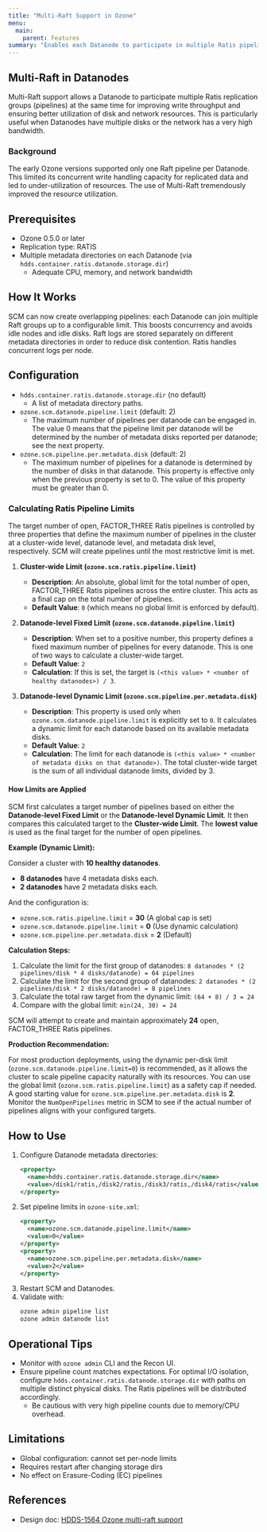 ```yaml
---
title: "Multi-Raft Support in Ozone"
menu:
  main:
    parent: Features
summary: "Enables each Datanode to participate in multiple Ratis pipelines concurrently to improve resource utilization and write throughput."
---
```

<!---
  Licensed to the Apache Software Foundation (ASF) under one or more
  contributor license agreements.  See the NOTICE file distributed with
  this work for additional information regarding copyright ownership.
  The ASF licenses this file to You under the Apache License, Version 2.0
  (the "License"); you may not use this file except in compliance with
  the License.  You may obtain a copy of the License at

      http://www.apache.org/licenses/LICENSE-2.0

  Unless required by applicable law or agreed to in writing, software
  distributed under the License is distributed on an "AS IS" BASIS,
  WITHOUT WARRANTIES OR CONDITIONS OF ANY KIND, either express or implied.
  See the License for the specific language governing permissions and
  limitations under the License.
-->

## Multi-Raft in Datanodes

Multi-Raft support allows a Datanode to participate
multiple Ratis replication groups (pipelines) at the same time
for improving write throughput and ensuring better utilization
of disk and network resources.
This is particularly useful when Datanodes have multiple disks
or the network has a very high bandwidth.

### Background

The early Ozone versions supported only one Raft pipeline per Datanode.
This limited its concurrent write handling capacity for replicated data
and led to under-utilization of resources.
The use of Multi-Raft tremendously improved the resource utilization.

## Prerequisites
- Ozone 0.5.0 or later
- Replication type: RATIS
- Multiple metadata directories on each Datanode
  (via `hdds.container.ratis.datanode.storage.dir`)
  - Adequate CPU, memory, and network bandwidth

## How It Works
SCM can now create overlapping pipelines:
each Datanode can join multiple Raft groups
up to a configurable limit.
This boosts concurrency and avoids idle nodes and idle disks.
Raft logs are stored separately on different metadata directories
in order to reduce disk contention.
Ratis handles concurrent logs per node.

## Configuration
- `hdds.container.ratis.datanode.storage.dir` (no default)
    - A list of metadata directory paths.
- `ozone.scm.datanode.pipeline.limit` (default: 2)
    - The maximum number of pipelines per datanode can be engaged in.
      The value 0 means that
      the pipeline limit per datanode will be determined
      by the number of metadata disks reported per datanode;
      see the next property.
- `ozone.scm.pipeline.per.metadata.disk` (default: 2)
    - The maximum number of pipelines for a datanode is determined
      by the number of disks in that datanode.
      This property is effective only when the previous property is set to 0.
      The value of this property must be greater than 0.

### Calculating Ratis Pipeline Limits

The target number of open, FACTOR_THREE Ratis pipelines is controlled by three properties that define the maximum number of pipelines in the cluster at a cluster-wide level, datanode level, and metadata disk level, respectively. SCM will create pipelines until the most restrictive limit is met.

1.  **Cluster-wide Limit (`ozone.scm.ratis.pipeline.limit`)**
    *   **Description**: An absolute, global limit for the total number of open, FACTOR_THREE Ratis pipelines across the entire cluster. This acts as a final cap on the total number of pipelines.
    *   **Default Value**: `0` (which means no global limit is enforced by default).

2.  **Datanode-level Fixed Limit (`ozone.scm.datanode.pipeline.limit`)**
    *   **Description**: When set to a positive number, this property defines a fixed maximum number of pipelines for every datanode. This is one of two ways to calculate a cluster-wide target.
    *   **Default Value**: `2`
    *   **Calculation**: If this is set, the target is `(<this value> * <number of healthy datanodes>) / 3`.

3.  **Datanode-level Dynamic Limit (`ozone.scm.pipeline.per.metadata.disk`)**
    *   **Description**: This property is used only when `ozone.scm.datanode.pipeline.limit` is explicitly set to `0`. It calculates a dynamic limit for each datanode based on its available metadata disks.
    *   **Default Value**: `2`
    *   **Calculation**: The limit for each datanode is `(<this value> * <number of metadata disks on that datanode>)`. The total cluster-wide target is the sum of all individual datanode limits, divided by 3.

#### How Limits are Applied

SCM first calculates a target number of pipelines based on either the **Datanode-level Fixed Limit** or the **Datanode-level Dynamic Limit**. It then compares this calculated target to the **Cluster-wide Limit**. The **lowest value** is used as the final target for the number of open pipelines.

**Example (Dynamic Limit):**

Consider a cluster with **10 healthy datanodes**.
*   **8 datanodes** have 4 metadata disks each.
*   **2 datanodes** have 2 metadata disks each.

And the configuration is:
*   `ozone.scm.ratis.pipeline.limit` = **30** (A global cap is set)
*   `ozone.scm.datanode.pipeline.limit` = **0** (Use dynamic calculation)
*   `ozone.scm.pipeline.per.metadata.disk` = **2** (Default)

**Calculation Steps:**
1.  Calculate the limit for the first group of datanodes: `8 datanodes * (2 pipelines/disk * 4 disks/datanode) = 64 pipelines`
2.  Calculate the limit for the second group of datanodes: `2 datanodes * (2 pipelines/disk * 2 disks/datanode) = 8 pipelines`
3.  Calculate the total raw target from the dynamic limit: `(64 + 8) / 3 = 24`
4.  Compare with the global limit: `min(24, 30) = 24`

SCM will attempt to create and maintain approximately **24** open, FACTOR_THREE Ratis pipelines.

**Production Recommendation:**

For most production deployments, using the dynamic per-disk limit (`ozone.scm.datanode.pipeline.limit=0`) is recommended, as it allows the cluster to scale pipeline capacity naturally with its resources. You can use the global limit (`ozone.scm.ratis.pipeline.limit`) as a safety cap if needed. A good starting value for `ozone.scm.pipeline.per.metadata.disk` is **2**. Monitor the `NumOpenPipelines` metric in SCM to see if the actual number of pipelines aligns with your configured targets.

## How to Use
1. Configure Datanode metadata directories:
   ```xml
   <property>
     <name>hdds.container.ratis.datanode.storage.dir</name>
     <value>/disk1/ratis,/disk2/ratis,/disk3/ratis,/disk4/ratis</value>
   </property>
   ```
2. Set pipeline limits in `ozone-site.xml`:
   ```xml
   <property>
     <name>ozone.scm.datanode.pipeline.limit</name>
     <value>0</value>
   </property>
   <property>
     <name>ozone.scm.pipeline.per.metadata.disk</name>
     <value>2</value>
   </property>
   ```
3. Restart SCM and Datanodes.
4. Validate with:
   ```bash
   ozone admin pipeline list
   ozone admin datanode list
   ```


## Operational Tips
- Monitor with `ozone admin` CLI and the Recon UI.
- Ensure pipeline count matches expectations.
  For optimal I/O isolation,
  configure `hdds.container.ratis.datanode.storage.dir`
  with paths on multiple distinct physical disks.
  The Ratis pipelines will be distributed accordingly.
  - Be cautious with very high pipeline counts due to memory/CPU overhead.

## Limitations
- Global configuration: cannot set per-node limits
- Requires restart after changing storage dirs
- No effect on Erasure-Coding (EC) pipelines

## References
- Design doc: [HDDS-1564 Ozone multi-raft support](https://ozone.apache.org/docs/edge/design/multiraft.html)
